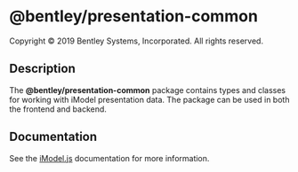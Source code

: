# @bentley/presentation-common

Copyright © 2019 Bentley Systems, Incorporated. All rights reserved.

## Description

The __@bentley/presentation-common__ package contains types and classes for working with
iModel presentation data. The package can be used in both the frontend and backend.

## Documentation

See the [iModel.js](https://www.imodeljs.org) documentation for more information.
